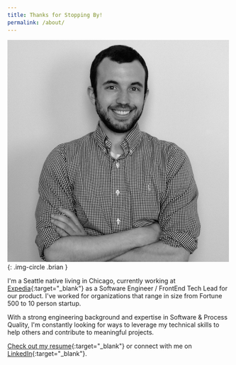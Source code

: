 ```yaml
---
title: Thanks for Stopping By!
permalink: /about/
---
```


![Me.jpg](/images/brian.jpg){: .img-circle .brian }

I'm a Seattle native living in Chicago, currently working at [Expedia][expedia]{:target="_blank"} as a Software Engineer / FrontEnd Tech Lead for our product. I've worked for organizations that range in size from Fortune 500 to 10 person startup.

With a strong engineering background and expertise in Software & Process Quality, I'm constantly looking for ways to leverage my technical skills to help others and contribute to meaningful projects.

[Check out my resume][resume]{:target="_blank"} or connect with me on [LinkedIn][linkedin]{:target="_blank"}.

[expedia]: https://www.expedia.com
[linkedin]: https://www.linkedin.com/in/bambielli
[resume]: /downloads/Brian-Ambielli-Resume.pdf

